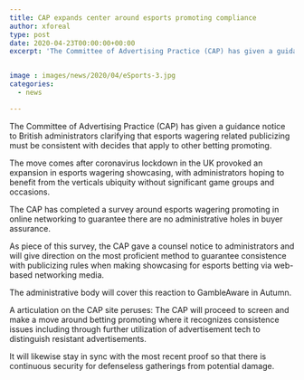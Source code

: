 ```yaml
---
title: CAP expands center around esports promoting compliance
author: xforeal 
type: post
date: 2020-04-23T00:00:00+00:00
excerpt: 'The Committee of Advertising Practice (CAP) has given a guidance notice to British administrators clarifying that esports wagering related publicizing must be consistent with decides that apply to other betting marketing '


image : images/news/2020/04/eSports-3.jpg
categories:
  - news

---
```

The Committee of Advertising Practice (CAP) has given a guidance notice to British administrators clarifying that esports wagering related publicizing must be consistent with decides that apply to other betting promoting. 

The move comes after coronavirus lockdown in the UK provoked an expansion in esports wagering showcasing, with administrators hoping to benefit from the verticals ubiquity without significant game groups and occasions. 

The CAP has completed a survey around esports wagering promoting in online networking to guarantee there are no administrative holes in buyer assurance. 

As piece of this survey, the CAP gave a counsel notice to administrators and will give direction on the most proficient method to guarantee consistence with publicizing rules when making showcasing for esports betting via web-based networking media. 

The administrative body will cover this reaction to GambleAware in Autumn. 

A articulation on the CAP site peruses: The CAP will proceed to screen and make a move around betting promoting where it recognizes consistence issues including through further utilization of advertisement tech to distinguish resistant advertisements. 

It will likewise stay in sync with the most recent proof so that there is continuous security for defenseless gatherings from potential damage.